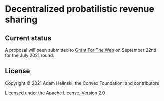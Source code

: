 # Decentralized probatilistic revenue sharing


## Current status

A proposal will been submitted to [Grant For The Web](https://www.grantfortheweb.org/) on September 22nd for the
July 2021 round.


## License

Copyright © 2021 Adam Helinski, the Convex Foundation, and contributors

Licensed under the Apache License, Version 2.0
